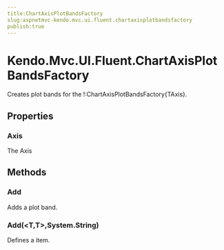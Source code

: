 ```yaml
---
title:ChartAxisPlotBandsFactory
slug:aspnetmvc-kendo.mvc.ui.fluent.chartaxisplotbandsfactory
publish:true
---
```


# Kendo.Mvc.UI.Fluent.ChartAxisPlotBandsFactory

Creates plot bands for the !:ChartAxisPlotBandsFactory{TAxis}.

## Properties

### Axis
The Axis

## Methods

### Add
Adds a plot band.

### Add(<T,T>,System.String)
Defines a item.